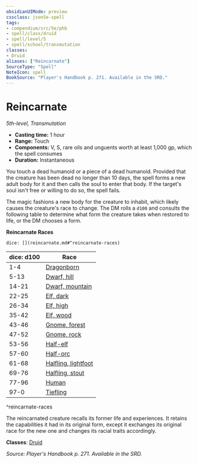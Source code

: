 ```yaml
---
obsidianUIMode: preview
cssclass: json5e-spell
tags:
- compendium/src/5e/phb
- spell/class/druid
- spell/level/5
- spell/school/transmutation
classes:
- Druid
aliases: ["Reincarnate"]
SourceType: "Spell"
NoteIcon: spell
BookSource: "Player's Handbook p. 271. Available in the SRD."
---
```

# Reincarnate
*5th-level, Transmutation*  

- **Casting time:** 1 hour
- **Range:** Touch
- **Components:** V, S, rare oils and unguents worth at least 1,000 gp, which the spell consumes
- **Duration:** Instantaneous

You touch a dead humanoid or a piece of a dead humanoid. Provided that the creature has been dead no longer than 10 days, the spell forms a new adult body for it and then calls the soul to enter that body. If the target's soul isn't free or willing to do so, the spell fails.

The magic fashions a new body for the creature to inhabit, which likely causes the creature's race to change. The DM rolls a `d100` and consults the following table to determine what form the creature takes when restored to life, or the DM chooses a form.

**Reincarnate Races**

`dice: [](reincarnate.md#^reincarnate-races)`

| dice: d100 | Race |
|------------|------|
| 1-4 | [Dragonborn](/2-Mechanics/CLI/races/dragonborn.md) |
| 5-13 | [Dwarf, hill](/2-Mechanics/CLI/races/dwarf-hill.md) |
| 14-21 | [Dwarf, mountain](/2-Mechanics/CLI/races/dwarf-mountain.md) |
| 22-25 | [Elf, dark](/2-Mechanics/CLI/races/elf-drow.md) |
| 26-34 | [Elf, high](/2-Mechanics/CLI/races/elf-high.md) |
| 35-42 | [Elf, wood](/2-Mechanics/CLI/races/elf-wood.md) |
| 43-46 | [Gnome, forest](/2-Mechanics/CLI/races/gnome-forest.md) |
| 47-52 | [Gnome, rock](/2-Mechanics/CLI/races/gnome-rock.md) |
| 53-56 | [Half-elf](/2-Mechanics/CLI/races/half-elf.md) |
| 57-60 | [Half-orc](/2-Mechanics/CLI/races/half-orc.md) |
| 61-68 | [Halfling, lightfoot](/2-Mechanics/CLI/races/halfling-lightfoot.md) |
| 69-76 | [Halfling, stout](/2-Mechanics/CLI/races/halfling-stout.md) |
| 77-96 | [Human](/2-Mechanics/CLI/races/human.md) |
| 97-0 | [Tiefling](/2-Mechanics/CLI/races/tiefling.md) |
^reincarnate-races

The reincarnated creature recalls its former life and experiences. It retains the capabilities it had in its original form, except it exchanges its original race for the new one and changes its racial traits accordingly.

**Classes**: [Druid](/2-Mechanics/CLI/classes/druid.md)

*Source: Player's Handbook p. 271. Available in the SRD.*